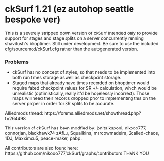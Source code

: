 
<h1>ckSurf 1.21 (ez autohop seattle bespoke ver)</h1>

<p>This is a severely stripped down version of ckSurf intended only to provide support for stages and stage splits on a server concurrently running shavitush's bhoptimer. Still under development. Be sure to use the included cfg/sourcemod/ckSurf.cfg rather than the autogenerated version.</p>

<h3>Problems</h3>
<ul><li>ckSurf has no concept of styles, so that needs to be implemented into both run times storage as well as checkpoint storage.</li>
	<li>Staged maps that already have times recorded on bhoptimer would require faked checkpoint values for SR +/- calculation, which would be unrealistic (optimistically, really it'd be hopelessly incorrect). Those maps will need their records dropped prior to implementing this on the server proper in order for SR splits to be accurate.</li>
</ul>

<p>Alliedmods thread: https://forums.alliedmods.net/showthread.php?t=264498</p>
<p>This version of ckSurf has been modfied by: jonitaikaponi, nikooo777, connorjan, blackhawk74
zAfLu, Squallkins, marcowmadeira, 2called-chaos, 1DJ, Maxximou5, peace-maker, pabp.</p>
<p>All contributors are also found here: https://github.com/nikooo777/ckSurf/graphs/contributors THANK YOU </p>
